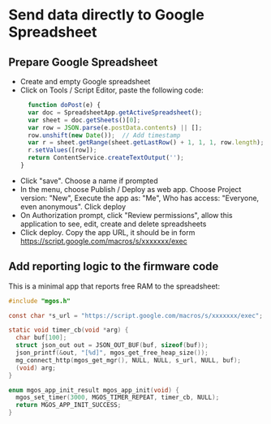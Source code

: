 # Send data directly to Google Spreadsheet


## Prepare Google Spreadsheet
- Create and empty Google spreadsheet
- Click on Tools / Script Editor, paste the following code:
  ```javascript
    function doPost(e) {
    var doc = SpreadsheetApp.getActiveSpreadsheet();
    var sheet = doc.getSheets()[0];
    var row = JSON.parse(e.postData.contents) || [];
    row.unshift(new Date());  // Add timestamp
    var r = sheet.getRange(sheet.getLastRow() + 1, 1, 1, row.length);
    r.setValues([row]);
    return ContentService.createTextOutput('');
  }
  ```
- Click "save".  Choose a name if prompted
- In the menu, choose Publish / Deploy as web app.
  Choose Project version: "New", Execute the app as: "Me", Who has
  access: "Everyone, even anonymous". Click deploy
- On Authorization prompt, click "Review permissions", allow this application
  to see, edit, create and delete spreadsheets
- Click deploy. Copy the app URL, it should be in form
  https://script.google.com/macros/s/xxxxxxx/exec

## Add reporting logic to the firmware code

This is a minimal app that reports free RAM to the spreadsheet:

```c
#include "mgos.h"

const char *s_url = "https://script.google.com/macros/s/xxxxxxx/exec";

static void timer_cb(void *arg) {
  char buf[100];
  struct json_out out = JSON_OUT_BUF(buf, sizeof(buf));
  json_printf(&out, "[%d]", mgos_get_free_heap_size());
  mg_connect_http(mgos_get_mgr(), NULL, NULL, s_url, NULL, buf);
  (void) arg;
}

enum mgos_app_init_result mgos_app_init(void) {
  mgos_set_timer(3000, MGOS_TIMER_REPEAT, timer_cb, NULL);
  return MGOS_APP_INIT_SUCCESS;
}
```
